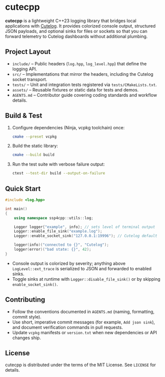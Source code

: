 # cutecpp

**cutecpp** is a lightweight C++23 logging library that bridges local applications with [Cutelog](https://github.com/busimus/cutelog?tab=readme-ov-file). It provides colorized console output, structured JSON payloads, and optional sinks for files or sockets so that you can forward telemetry to Cutelog dashboards without additional plumbing.

## Project Layout
- `include/` – Public headers (`log.hpp`, `log_level.hpp`) that define the logging API.
- `src/` – Implementations that mirror the headers, including the Cutelog socket transport.
- `tests/` – Unit and integration tests registered via `tests/CMakeLists.txt`.
- `assets/` – Reusable fixtures or static data for tests and demos.
- `AGENTS.md` – Contributor guide covering coding standards and workflow details.

## Build & Test
1. Configure dependencies (Ninja, vcpkg toolchain) once:
   ```sh
   cmake --preset vcpkg
   ```
2. Build the static library:
   ```sh
   cmake --build build
   ```
3. Run the test suite with verbose failure output:
   ```sh
   ctest --test-dir build --output-on-failure
   ```

## Quick Start
```cpp
#include <log.hpp>

int main()
{
    using namespace ssp4cpp::utils::log;

    Logger logger{"example", info}; // sets level of terminal output
    Logger::enable_file_sink("example.log");
    Logger::enable_socket_sink("127.0.0.1:19996"); // Cutelog default

    logger(info)("connected to {}", "Cutelog");
    logger(error)("bad state: {}", 42);
}
```
- Console output is colorized by severity; anything above `LogLevel::ext_trace` is serialized to JSON and forwarded to enabled sinks.
- Toggle sinks at runtime with `Logger::disable_file_sink()` or by skipping `enable_socket_sink()`.

## Contributing
- Follow the conventions documented in `AGENTS.md` (naming, formatting, commit style).
- Use short, imperative commit messages (for example, `Add json sink`), and document verification commands in pull requests.
- Update `vcpkg` manifests or `version.txt` when new dependencies or API changes ship.

## License
cutecpp is distributed under the terms of the MIT License. See `LICENSE` for details.

